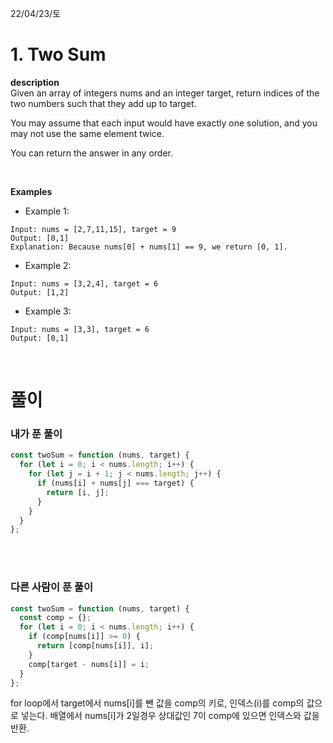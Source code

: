 22/04/23/토

<h1>1. Two Sum</h1>

<strong>description</strong>  
Given an array of integers nums and an integer target, return indices of the two numbers such that they add up to target.

You may assume that each input would have exactly one solution, and you may not use the same element twice.

You can return the answer in any order.

 <br>

<strong>Examples</strong>

- Example 1:

```
Input: nums = [2,7,11,15], target = 9
Output: [0,1]
Explanation: Because nums[0] + nums[1] == 9, we return [0, 1].
```

- Example 2:

```
Input: nums = [3,2,4], target = 6
Output: [1,2]
```

- Example 3:

```
Input: nums = [3,3], target = 6
Output: [0,1]
```

<br>

<h1>풀이</h1>
<h3>내가 푼 풀이</h3>

```javascript
const twoSum = function (nums, target) {
  for (let i = 0; i < nums.length; i++) {
    for (let j = i + 1; j < nums.length; j++) {
      if (nums[i] + nums[j] === target) {
        return [i, j];
      }
    }
  }
};
```

<br>
<br>
<h3>다른 사람이 푼 풀이</h3>

```javascript
const twoSum = function (nums, target) {
  const comp = {};
  for (let i = 0; i < nums.length; i++) {
    if (comp[nums[i]] >= 0) {
      return [comp[nums[i]], i];
    }
    comp[target - nums[i]] = i;
  }
};
```

for loop에서 target에서 nums[i]를 뺀 값을 comp의 키로, 인덱스(i)를 comp의 값으로 넣는다. 배열에서 nums[i]가 2일경우 상대값인 7이 comp에 있으면 인덱스와 값을 반환. 
